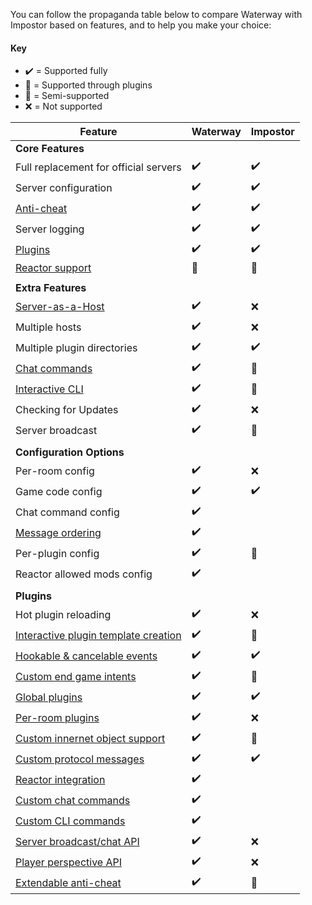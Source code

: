 You can follow the propaganda table below to compare Waterway with Impostor
based on features, and to help you make your choice:

#### Key
* ✔️ = Supported fully
* 🧩 = Supported through plugins
* 🚧 = Semi-supported
* ❌ = Not supported

| Feature | Waterway | Impostor |
|--|--|--|
| **Core Features** |  |  |
| Full replacement for official servers | ✔️ | ✔️ |
| Server configuration | ✔️ | ✔️ |
| [Anti-cheat](./HACS) | ✔️ | ✔️ |
| Server logging | ✔️ | ✔️ |
| [Plugins](./Installing%20Plugins) | ✔️ | ✔️ |
| [Reactor support](../Using%20Waterway/Reactor%20Support) | 🧩 | 🧩 |
||||
| **Extra Features** |  |  |
| [Server-as-a-Host](../Using%20Waterway/Server-as-a-Host) | ✔️ | ❌ |
| Multiple hosts | ✔️ | ❌ |
| Multiple plugin directories | ✔️ | ✔️ |
| [Chat commands](../Using%20Waterway/Chat%20Commands) | ✔️ | 🧩 |
| [Interactive CLI](./Using%20Waterway/Interactive%20CLI) | ✔️ | 🚧 |
| Checking for Updates | ✔️ | ❌ |
| Server broadcast | ✔️ | 🧩 |
||||
| **Configuration Options** |  |  |
| Per-room config | ✔️ | ❌ |
| Game code config | ✔️ | ✔️ |
| Chat command config | ✔️ |  |
| [Message ordering](../Advanced%20Usage/Message%20Ordering) | ✔️ |  |
| Per-plugin config | ✔️ | 🚧 |
| Reactor allowed mods config | ✔️ |  |
||||
| **Plugins** |  |  |
| Hot plugin reloading | ✔️ | ❌ |
| [Interactive plugin template creation](../Plugins/Creating%20a%20Plugin) | ✔️ | 🚧 |
| [Hookable & cancelable events](../Plugins/Event%20Listeners) | ✔️ | ✔️ |
| [Custom end game intents](../Plugins/End%20Game%20Intents) | ✔️ | 🚧 |
| [Global plugins](../Plugins/Worker%20and%20Room%20Plugins.html#worker-plugins) | ✔️ | ✔️ |
| [Per-room plugins](../Plugins/Worker%20and%20Room%20Plugins.html#room-plugins) | ✔️ | ❌ |
| [Custom innernet object support](../Plugins/Custom%20Innernet%20Objects) | ✔️ | 🚧 |
| [Custom protocol messages](../Plugins/Custom%20Protocol%20Messages) | ✔️ | ✔️ |
| [Reactor integration](../Plugins/Reactor%20Integration) | ✔️ |  |
| [Custom chat commands](../Plugins/Chat%20Commands) | ✔️ |  |
| [Custom CLI commands](../Plugins/CLI%20Commands) | ✔️ |  |
| [Server broadcast/chat API](../Plugins/Server%20Broadcast) | ✔️ | ❌ |
| [Player perspective API](../Plugins/Player%20Perspectives) | ✔️ | ❌ |
| [Extendable anti-cheat](../Plugins/Anti-Cheat) | ✔️ | 🚧 |

